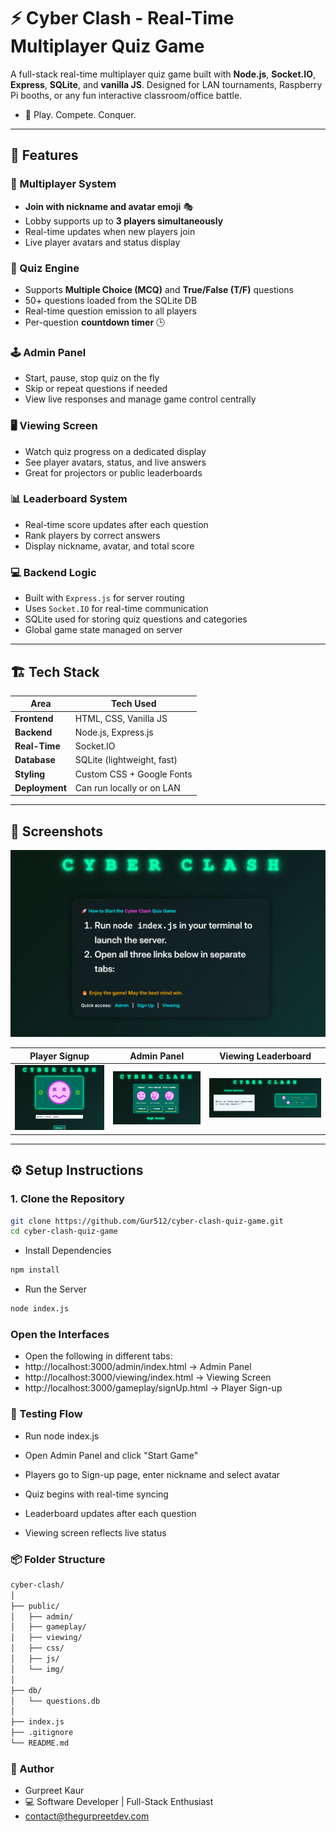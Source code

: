 # ⚡ Cyber Clash - Real-Time Multiplayer Quiz Game

A full-stack real-time multiplayer quiz game built with **Node.js**, **Socket.IO**, **Express**, **SQLite**, and **vanilla JS**. Designed for LAN tournaments, Raspberry Pi booths, or any fun interactive classroom/office battle.

- 🎯 Play. Compete. Conquer.

---

## 🚀 Features

### 👥 Multiplayer System
- **Join with nickname and avatar emoji** 🎭
- Lobby supports up to **3 players simultaneously**
- Real-time updates when new players join
- Live player avatars and status display

### 🧠 Quiz Engine
- Supports **Multiple Choice (MCQ)** and **True/False (T/F)** questions
- 50+ questions loaded from the SQLite DB
- Real-time question emission to all players
- Per-question **countdown timer** 🕒

### 🕹️ Admin Panel
- Start, pause, stop quiz on the fly
- Skip or repeat questions if needed
- View live responses and manage game control centrally

### 🖥️ Viewing Screen
- Watch quiz progress on a dedicated display
- See player avatars, status, and live answers
- Great for projectors or public leaderboards

### 📊 Leaderboard System
- Real-time score updates after each question
- Rank players by correct answers
- Display nickname, avatar, and total score

### 💻 Backend Logic
- Built with `Express.js` for server routing
- Uses `Socket.IO` for real-time communication
- SQLite used for storing quiz questions and categories
- Global game state managed on server

---

## 🏗️ Tech Stack

| Area            | Tech Used                   |
|-----------------|-----------------------------|
| **Frontend**    | HTML, CSS, Vanilla JS       |
| **Backend**     | Node.js, Express.js         |
| **Real-Time**   | Socket.IO                   |
| **Database**    | SQLite (lightweight, fast)  |
| **Styling**     | Custom CSS + Google Fonts   |
| **Deployment**  | Can run locally or on LAN   |

---

## 📸 Screenshots

![homepage](./public/img/home-page.png)

| Player Signup | Admin Panel | Viewing Leaderboard |
|---------------|-------------|----------------------|
| ![signup](./public/img/signUp.png) | ![admin](./public/img/admin.png) | ![view](./public/img/dashboard.png) |

---

## ⚙️ Setup Instructions

### 1. Clone the Repository
```bash
git clone https://github.com/Gur512/cyber-clash-quiz-game.git
cd cyber-clash-quiz-game
```
- Install Dependencies
```bash
npm install
```
- Run the Server
```bash
node index.js
```
### Open the Interfaces
- Open the following in different tabs:
- http://localhost:3000/admin/index.html → Admin Panel
- http://localhost:3000/viewing/index.html → Viewing Screen
- http://localhost:3000/gameplay/signUp.html → Player Sign-up

### 🧪 Testing Flow

- Run node index.js

- Open Admin Panel and click "Start Game"

- Players go to Sign-up page, enter nickname and select avatar

- Quiz begins with real-time syncing

- Leaderboard updates after each question

- Viewing screen reflects live status

### 📦 Folder Structure
```bash
cyber-clash/
│
├── public/
│   ├── admin/
│   ├── gameplay/
│   ├── viewing/
│   ├── css/
│   ├── js/
│   └── img/
│
├── db/
│   └── questions.db
│
├── index.js
├── .gitignore
└── README.md
```

### 💼 Author
- Gurpreet Kaur
- 💻 Software Developer | Full-Stack Enthusiast
- contact@thegurpreetdev.com

